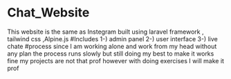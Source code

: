 # Chat_Website
This website is the same as Instegram built using laravel framework , tailwind css ,Alpine.js  #Includes 1-) admin panel  2-) user interface  3-) live chate  #process since I am working alone and work from my head without any plan the process runs slowly but still doing my best to make it works fine my projects are not that prof however with doing exercises I will make it prof
